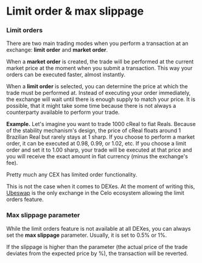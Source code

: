 # Limit order & max slippage

### Limit orders

There are two main trading modes when you perform a transaction at an exchange: **limit order** and **market order**.

When a **market order** is created, the trade will be performed at the current market price at the moment when you submit a transaction. This way your orders can be executed faster, almost instantly.

When a **limit order** is selected, you can determine the price at which the trade must be performed at. Instead of executing your order immediately, the exchange will wait until there is enough supply to match your price. It is possible, that it might take some time because there is not always a counterparty available to perform your trade.

**Example.**  Let's imagine you want to trade 1000 cReal to fiat Reals. Because of the stability mechanism's design, the price of cReal floats around 1 Brazilian Real but rarely stays at 1 sharp. If you choose to perform a market order, it can be executed at 0.98, 0.99, or 1.02, etc. If you choose a limit order and set it to 1.00 sharp, your trade will be executed at that price and you will receive the exact amount in fiat currency (minus the exchange's fee).

Pretty much any CEX has limited order functionality.&#x20;

This is not the case when it comes to DEXes. At the moment of writing this, [Ubeswap](https://app.ubeswap.org/#/limit-order) is the only exchange in the Celo ecosystem allowing the limit orders feature.

### Max slippage parameter

While the limit orders feature is not available at all DEXes, you can always set the **max slippage** parameter. Usually, it is set to 0.5% or 1%.

If the slippage is higher than the parameter (the actual price of the trade deviates from the expected price by %), the transaction will be reverted.
